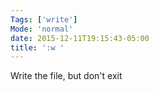 ```yaml
---
Tags: ['write']
Mode: 'normal'
date: 2015-12-11T19:15:43-05:00
title: ':w '
---
```


 Write the file, but don't exit
